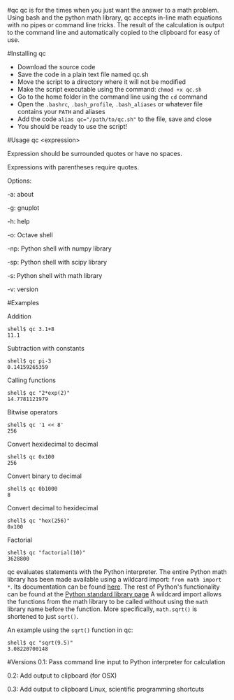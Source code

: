 #qc
qc is for the times when you just want the answer to a math problem. Using bash and the python math library, qc accepts in-line math equations with no pipes or command line tricks. The result of the calculation is output to the command line and automatically copied to the clipboard for easy of use.

#Installing qc
* Download the source code
* Save the code in a plain text file named qc.sh
* Move the script to a directory where it will not be modified
* Make the script executable using the command: `chmod +x qc.sh`
* Go to the home folder in the command line using the `cd` command
* Open the `.bashrc`, `.bash_profile`, `.bash_aliases` or whatever file contains your `PATH` and aliases
* Add the code `alias qc="/path/to/qc.sh"` to the file, save and close
* You should be ready to use the script!

#Usage
qc <expression\>

Expression should be surrounded quotes or have no spaces.

Expressions with parentheses require quotes.

Options:

-a: about

-g: gnuplot

-h: help

-o: Octave shell

-np: Python shell with numpy library

-sp: Python shell with scipy library

-s: Python shell with math library

-v: version


#Examples

Addition

	shell$ qc 3.1+8
	11.1

Subtraction with constants

	shell$ qc pi-3
	0.14159265359

Calling functions

	shell$ qc "2*exp(2)"
	14.7781121979

Bitwise operators

	shell$ qc '1 << 8'
	256
	
Convert hexidecimal to decimal
	
	shell$ qc 0x100
	256
	
Convert binary to decimal

	shell$ qc 0b1000
	8

Convert decimal to hexidecimal
	
	shell$ qc "hex(256)"
	0x100
	
Factorial

	shell$ qc "factorial(10)"
	3628800

qc evaluates statements with the Python interpreter. The entire Python math library has been made available using a wildcard import: `from math import *`. Its documentation can be found [here](http://docs.python.org/2/library/math.html). The rest of Python's functionality can be found at the [Python standard library page](http://docs.python.org/2.7/library/) A wildcard import allows the functions from the math library to be called without using the `math` library name before the function. More specifically, `math.sqrt()` is shortened to just `sqrt()`.

An example using the `sqrt()` function in qc:

	shell$ qc "sqrt(9.5)"
	3.08220700148


#Versions
0.1: Pass command line input to Python interpreter for calculation

0.2: Add output to clipboard (for OSX)

0.3: Add output to clipboard Linux, scientific programming shortcuts

